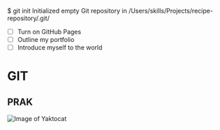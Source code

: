 $ git init
Initialized empty Git repository in /Users/skills/Projects/recipe-repository/.git/
- [ ] Turn on GitHub Pages
- [ ] Outline my portfolio
- [ ] Introduce myself to the world
# GIT
## PRAK
![Image of Yaktocat](https://octodex.github.com/images/yaktocat.png) 
